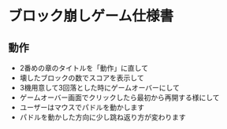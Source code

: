 # ブロック崩しゲーム仕様書

## 動作
- 2番めの章のタイトルを「動作」に直して
- 壊したブロックの数でスコアを表示して
- 3機用意して3回落とした時にゲームオーバーにして
- ゲームオーバー画面でクリックしたら最初から再開する様にして
- ユーザーはマウスでパドルを動かします
- パドルを動かした方向に少し跳ね返り方が変わります